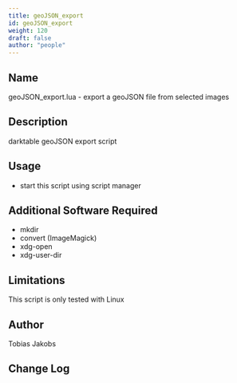 ```yaml
---
title: geoJSON_export
id: geoJSON_export
weight: 120
draft: false
author: "people"
---
```


## Name

geoJSON_export.lua - export a geoJSON file from selected images

## Description

darktable geoJSON export script

## Usage

* start this script using script manager

## Additional Software Required

* mkdir
* convert (ImageMagick)
* xdg-open
* xdg-user-dir

## Limitations

This script is only tested with Linux

## Author

Tobias Jakobs

## Change Log
